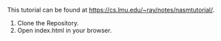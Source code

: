 This tutorial can be found at https://cs.lmu.edu/~ray/notes/nasmtutorial/.

1. Clone the Repository.
2. Open index.html in your browser.
